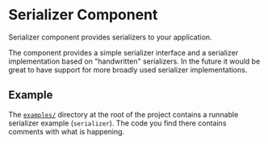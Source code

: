 Serializer Component
====================

Serializer component provides serializers to your application.

The component provides a simple serializer interface and a serializer
implementation based on "handwritten" serializers. In the future it would be
great to have support for more broadly used serializer implementations.

## Example

The [`examples/`][examples] directory at the root of the project contains a
runnable serializer example (`serializer`). The code you find there
contains comments with what is happening.

[examples]: ../../../examples/
